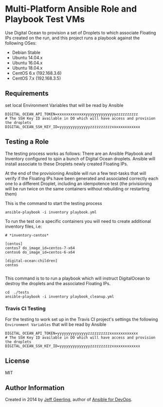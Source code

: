 
# Multi-Platform Ansible Role and Playbook Test VMs

Use Digital Ocean to provision a set of Droplets to which associate Floating IPs created on the run, and this project runs a playbook against the following OSes:

  - Debian Stable
  - Ubuntu 14.04.x
  - Ubuntu 16.04.x
  - Ubuntu 18.04.x
  - CentOS 6.x (192.168.3.6)
  - CentOS 7.x (192.168.3.5)

## Requirements

set local Environment Variables that will be read by Ansible
```
DIGITAL_OCEAN_API_TOKEN=xxxxxxxxxxxxxyyyyyyyyyyyyyyzzzzzzzzzz
# The SSH Key ID available in DO which will have access and provision the droplets
DIGITAL_OCEAN_SSH_KEY_ID=yyyyyyyyyyyyyyzzzzzzzzzzxxxxxxxxxxxxx
```

## Testing a Role
The testing process works as follows:
There are an Ansible Playbook and Inventory configured to spin a bunch of Digital Ocean droplets.
Ansible will install associate to these Droplets newly created Floating IPs.

At the end of the provisioning Ansible will run a few test-tasks that will verify if the Floating IPs have been generated and associated correctly each one to a different Droplet, including an idempotence test (the privisioning will be run twice on the same containers without rebuilding or restarting them)

This is the command to start the testing process

```
ansible-playbook -i inventory playbook.yml
```

To run the test on a specific containers you will need to create additional inventory files, i.e:


```
# *inventory-centos*

[centos]
centos7 do_image_id=centos-7-x64
centos6 do_image_id=centos-6-x64

[digital-ocean:children]
centos


```

This command is to to run a playbook which will instruct DigitalOcean to destroy the droplets and the associated Floating IPs.
```
cd  ./tests
ansible-playbook -i inventory playbook_cleanup.yml

```

### Travis CI Testing
For the testing to work set up in the Travis CI project's settings the following `Environment Variables` that will be read by Ansible

```
DIGITAL_OCEAN_API_TOKEN=yyyyyyyyyyyyyyzzzzzzzzzzxxxxxxxxxxxxx
# The SSH Key ID available in DO which will have access and provision the droplets
DIGITAL_OCEAN_SSH_KEY_ID=yyyyyyyyyyyyyyzzzzzzzzzzxxxxxxxxxxxxx
```

## License

MIT

## Author Information

Created in 2014 by [Jeff Geerling](http://jeffgeerling.com/), author of [Ansible for DevOps](http://ansiblefordevops.com/).
